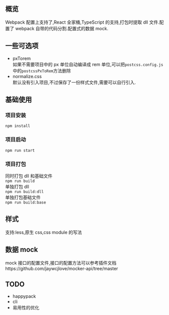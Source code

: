 ## 概览

Webpack 配置上支持了,React 全家桶,TypeScript 的支持,打包时提取 dll 文件.配置了 webpack 自带的代码分割.配置式的数据 mock.

## 一些可选项

- pxTorem  
  如果不需要项目中的 px 单位自动编译成 rem 单位,可以把`postcss.config.js`中的`postcssPxToRem`方法删除
- normalize.css  
  默认没有引入项目,不过保存了一份样式文件,需要可以自行引入.

## 基础使用

### 项目安装

`npm install`

### 项目启动

`npm run start`

### 项目打包

同时打包 dll 和基础文件  
`npm run build`  
单独打包 dll  
`npm run build:dll`  
单独打包基础文件  
`npm run build:base`

## 样式

支持:less,原生 css,css module 的写法

## 数据 mock

mock 接口的配置文件,接口的配置方法可以参考插件文档https://github.com/jaywcjlove/mocker-api/tree/master

## TODO
- happypack
- cli
- 易用性的优化
